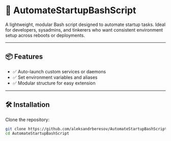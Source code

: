 # 🚀 AutomateStartupBashScript

A lightweight, modular Bash script designed to automate startup tasks. 
Ideal for developers, sysadmins, and tinkerers who want consistent environment setup across reboots or deployments.

---

## 📦 Features

- ✅ Auto-launch custom services or daemons
- ✅ Set environment variables and aliases
- ✅ Modular structure for easy extension

---

## 🛠️ Installation

Clone the repository:

```bash
git clone https://github.com/aleksandrberesov/AutomateStartupBashScript.git
cd AutomateStartupBashScript
